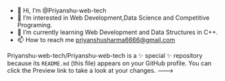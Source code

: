 - 👋 Hi, I’m @Priyanshu-web-tech
- 👀 I’m interested in Web Development,Data Science and Competitive Programing.
- 🌱 I’m currently learning Web Development and Data Structures in C++.
- 📫 How to reach me priyanshusharma6666@gmail.com

Priyanshu-web-tech/Priyanshu-web-tech is a ✨ special ✨ repository because its `README.md` (this file) appears on your GitHub profile.
You can click the Preview link to take a look at your changes.
--->
